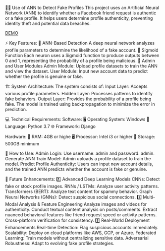 🕵️‍♂️ Use of ANN to Detect Fake Profiles
This project uses an Artificial Neural Network (ANN) to identify whether a Facebook friend request is authentic or a fake profile.
It helps users determine profile authenticity, preventing identity theft and potential data breaches.

[DEMO](https://youtu.be/j6aR2XPhvBU)

⚡ Key Features:
🧠 ANN-Based Detection
A deep neural network analyzes profile parameters to determine the likelihood of a fake account.
🔢 Sigmoid Function
Each neuron uses a Sigmoid function to produce outputs between 0 and 1, representing the probability of a profile being malicious.
👥 Admin and User Modules
Admin Module: Upload profile datasets to train the ANN and view the dataset.
User Module: Input new account data to predict whether the profile is genuine or fake.

🏗️ System Architecture:
The system consists of:
Input Layer: Accepts various profile parameters.
Hidden Layer: Processes patterns to identify fake behaviors.
Output Layer: Provides the probability of a profile being fake.
The model is trained using backpropagation to minimize the error in prediction.

💻 Technical Requirements:
Software:
🖥️ Operating System: Windows
🐍 Language: Python 3.7
🌐 Framework: Django

Hardware:
💾 RAM: 4GB or highe
🖥️ Processor: Intel i3 or higher
💽 Storage: 500GB minimum

🚀 How to Use:
Admin Login:
Use username: admin and password: admin.
Generate ANN Train Model:
Admin uploads a profile dataset to train the model.
Predict Profile Authenticity:
Users can input new account details, and the trained ANN predicts whether the account is fake or genuine.

🔮 Future Enhancements:
1️⃣ Advanced Deep Learning Models
CNNs: Detect fake or stock profile images.
RNNs / LSTMs: Analyze user activity patterns.
Transformers (BERT): Analyze text content for spammy behavior.
Graph Neural Networks (GNNs): Detect suspicious social connections.
2️⃣ Multi-Modal Analysis & Feature Engineering
Analyze images and videos for authenticity.
Conduct textual content analysis on posts/comments.
Extract nuanced behavioral features like friend request speed or activity patterns.
Cross-platform verification for consistency.
3️⃣ Real-World Deployment Enhancements
Real-time Detection: Flag suspicious accounts immediately.
Scalability: Deploy on cloud platforms like AWS, GCP, or Azure.
Federated Learning: Train models without centralizing sensitive data.
Adversarial Robustness: Adapt to evolving fake profile strategies.
